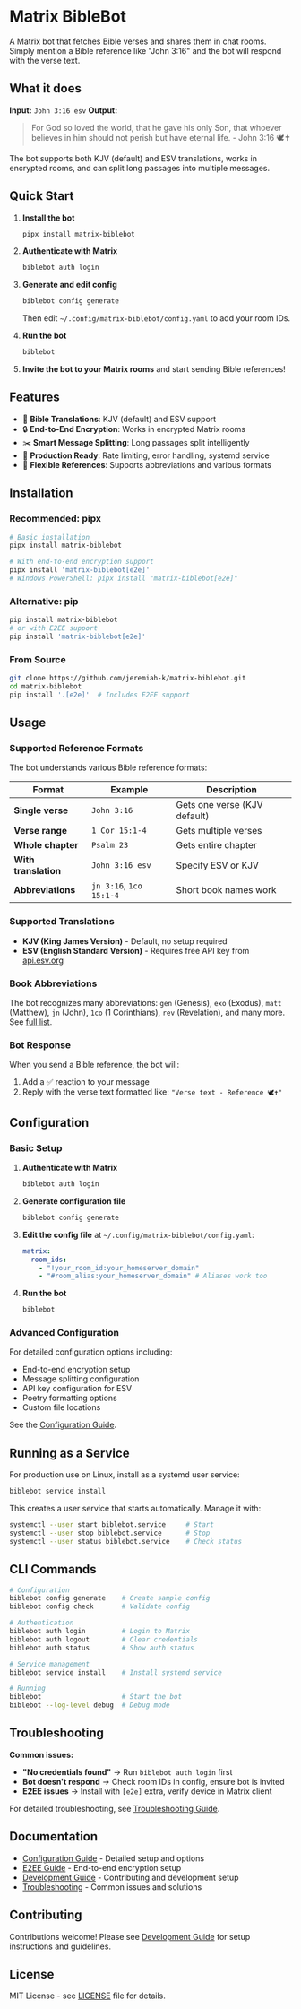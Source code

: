 # Matrix BibleBot

A Matrix bot that fetches Bible verses and shares them in chat rooms. Simply mention a Bible reference like "John 3:16" and the bot will respond with the verse text.

## What it does

**Input:** `John 3:16 esv`
**Output:**

> For God so loved the world, that he gave his only Son, that whoever believes in him should not perish but have eternal life. - John 3:16 🕊️✝️

The bot supports both KJV (default) and ESV translations, works in encrypted rooms, and can split long passages into multiple messages.

## Quick Start

1. **Install the bot**

   ```bash
   pipx install matrix-biblebot
   ```

2. **Authenticate with Matrix**

   ```bash
   biblebot auth login
   ```

3. **Generate and edit config**

   ```bash
   biblebot config generate
   ```

   Then edit `~/.config/matrix-biblebot/config.yaml` to add your room IDs.

4. **Run the bot**

   ```bash
   biblebot
   ```

5. **Invite the bot to your Matrix rooms** and start sending Bible references!

## Features

- 📖 **Bible Translations**: KJV (default) and ESV support
- 🔒 **End-to-End Encryption**: Works in encrypted Matrix rooms
- ✂️ **Smart Message Splitting**: Long passages split intelligently
- 🚀 **Production Ready**: Rate limiting, error handling, systemd service
- 🎯 **Flexible References**: Supports abbreviations and various formats

## Installation

### Recommended: pipx

```bash
# Basic installation
pipx install matrix-biblebot

# With end-to-end encryption support
pipx install 'matrix-biblebot[e2e]'
# Windows PowerShell: pipx install "matrix-biblebot[e2e]"
```

### Alternative: pip

```bash
pip install matrix-biblebot
# or with E2EE support
pip install 'matrix-biblebot[e2e]'
```

### From Source

```bash
git clone https://github.com/jeremiah-k/matrix-biblebot.git
cd matrix-biblebot
pip install '.[e2e]'  # Includes E2EE support
```

## Usage

### Supported Reference Formats

The bot understands various Bible reference formats:

| Format               | Example                 | Description                  |
| -------------------- | ----------------------- | ---------------------------- |
| **Single verse**     | `John 3:16`             | Gets one verse (KJV default) |
| **Verse range**      | `1 Cor 15:1-4`          | Gets multiple verses         |
| **Whole chapter**    | `Psalm 23`              | Gets entire chapter          |
| **With translation** | `John 3:16 esv`         | Specify ESV or KJV           |
| **Abbreviations**    | `jn 3:16`, `1co 15:1-4` | Short book names work        |

### Supported Translations

- **KJV (King James Version)** - Default, no setup required
- **ESV (English Standard Version)** - Requires free API key from [api.esv.org](https://api.esv.org/)

### Book Abbreviations

The bot recognizes many abbreviations: `gen` (Genesis), `exo` (Exodus), `matt` (Matthew), `jn` (John), `1co` (1 Corinthians), `rev` (Revelation), and many more. See [full list](docs/CONFIGURATION.md#book-abbreviations).

### Bot Response

When you send a Bible reference, the bot will:

1. Add a ✅ reaction to your message
2. Reply with the verse text formatted like: `"Verse text - Reference 🕊️✝️"`

## Configuration

### Basic Setup

1. **Authenticate with Matrix**

   ```bash
   biblebot auth login
   ```

2. **Generate configuration file**

   ```bash
   biblebot config generate
   ```

3. **Edit the config file** at `~/.config/matrix-biblebot/config.yaml`:

   ```yaml
   matrix:
     room_ids:
       - "!your_room_id:your_homeserver_domain"
       - "#room_alias:your_homeserver_domain" # Aliases work too
   ```

4. **Run the bot**
   ```bash
   biblebot
   ```

### Advanced Configuration

For detailed configuration options including:

- End-to-end encryption setup
- Message splitting configuration
- API key configuration for ESV
- Poetry formatting options
- Custom file locations

See the [Configuration Guide](docs/CONFIGURATION.md).

## Running as a Service

For production use on Linux, install as a systemd user service:

```bash
biblebot service install
```

This creates a user service that starts automatically. Manage it with:

```bash
systemctl --user start biblebot.service     # Start
systemctl --user stop biblebot.service      # Stop
systemctl --user status biblebot.service    # Check status
```

## CLI Commands

```bash
# Configuration
biblebot config generate    # Create sample config
biblebot config check       # Validate config

# Authentication
biblebot auth login         # Login to Matrix
biblebot auth logout        # Clear credentials
biblebot auth status        # Show auth status

# Service management
biblebot service install    # Install systemd service

# Running
biblebot                    # Start the bot
biblebot --log-level debug  # Debug mode
```

## Troubleshooting

**Common issues:**

- **"No credentials found"** → Run `biblebot auth login` first
- **Bot doesn't respond** → Check room IDs in config, ensure bot is invited
- **E2EE issues** → Install with `[e2e]` extra, verify device in Matrix client

For detailed troubleshooting, see [Troubleshooting Guide](docs/TROUBLESHOOTING.md).

## Documentation

- [Configuration Guide](docs/CONFIGURATION.md) - Detailed setup and options
- [E2EE Guide](docs/E2EE.md) - End-to-end encryption setup
- [Development Guide](docs/DEVELOPMENT.md) - Contributing and development setup
- [Troubleshooting](docs/TROUBLESHOOTING.md) - Common issues and solutions

## Contributing

Contributions welcome! Please see [Development Guide](docs/DEVELOPMENT.md) for setup instructions and guidelines.

## License

MIT License - see [LICENSE](LICENSE) file for details.
